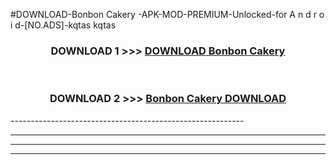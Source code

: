 #DOWNLOAD-Bonbon Cakery -APK-MOD-PREMIUM-Unlocked-for A n d r o i d-[NO.ADS]-kqtas kqtas 



<div align="center">

<h3>DOWNLOAD 1 >>> <a href="https://getmod2.web.app/?judul=Bonbon Cakery ">DOWNLOAD Bonbon Cakery </a></h3><br>

<h3>DOWNLOAD 2 >>> <a href="https://getmod2.web.app/?judul=Bonbon Cakery ">Bonbon Cakery  DOWNLOAD </a></h3>

</div>
----------------------------------------------------------

----------------------------------------------------------

----------------------------------------------------------

----------------------------------------------------------



